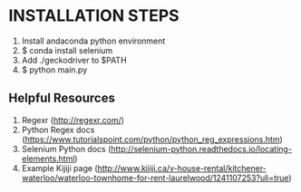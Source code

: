 # INSTALLATION STEPS #

1. Install andaconda python environment
2. $ conda install selenium
3. Add ./geckodriver to $PATH
4. $ python main.py

## Helpful Resources ##
1. Regexr (http://regexr.com/)
2. Python Regex docs (https://www.tutorialspoint.com/python/python_reg_expressions.htm)
3. Selenium Python docs (http://selenium-python.readthedocs.io/locating-elements.html)
4. Example Kijiji page (http://www.kijiji.ca/v-house-rental/kitchener-waterloo/waterloo-townhome-for-rent-laurelwood/1241107253?uli=true)
